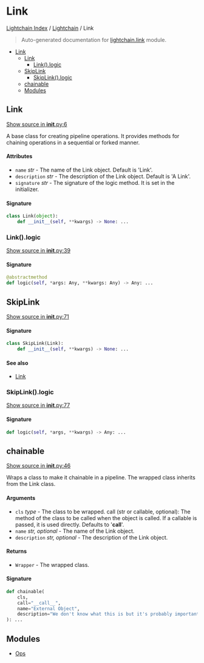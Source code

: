 # Link

[Lightchain Index](../../README.md#lightchain-index) /
[Lightchain](../index.md#lightchain) /
Link

> Auto-generated documentation for [lightchain.link](../../../lightchain/link/__init__.py) module.

- [Link](#link)
  - [Link](#link-1)
    - [Link().logic](#link()logic)
  - [SkipLink](#skiplink)
    - [SkipLink().logic](#skiplink()logic)
  - [chainable](#chainable)
  - [Modules](#modules)

## Link

[Show source in __init__.py:6](../../../lightchain/link/__init__.py#L6)

A base class for creating pipeline operations.
It provides methods for chaining operations in a sequential or forked manner.

#### Attributes

- `name` *str* - The name of the Link object. Default is 'Link'.
- `description` *str* - The description of the Link object. Default is 'A Link'.
- `signature` *str* - The signature of the logic method. It is set in the initializer.

#### Signature

```python
class Link(object):
    def __init__(self, **kwargs) -> None: ...
```

### Link().logic

[Show source in __init__.py:39](../../../lightchain/link/__init__.py#L39)

#### Signature

```python
@abstractmethod
def logic(self, *args: Any, **kwargs: Any) -> Any: ...
```



## SkipLink

[Show source in __init__.py:71](../../../lightchain/link/__init__.py#L71)

#### Signature

```python
class SkipLink(Link):
    def __init__(self, **kwargs) -> None: ...
```

#### See also

- [Link](#link)

### SkipLink().logic

[Show source in __init__.py:77](../../../lightchain/link/__init__.py#L77)

#### Signature

```python
def logic(self, *args, **kwargs) -> Any: ...
```



## chainable

[Show source in __init__.py:46](../../../lightchain/link/__init__.py#L46)

Wraps a class to make it chainable in a pipeline. The wrapped class inherits from the Link class.

#### Arguments

- `cls` *type* - The class to be wrapped.
call (str or callable, optional): The method of the class to be called when the object is called. If a callable is passed, it is used directly. Defaults to '__call__'.
- `name` *str, optional* - The name of the Link object.
- `description` *str, optional* - The description of the Link object.

#### Returns

- `Wrapper` - The wrapped class.

#### Signature

```python
def chainable(
    cls,
    call="__call__",
    name="External Object",
    description="We don't know what this is but it's probably important",
): ...
```



## Modules

- [Ops](./ops.md)